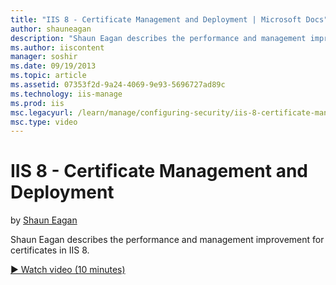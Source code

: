 ```yaml
---
title: "IIS 8 - Certificate Management and Deployment | Microsoft Docs"
author: shauneagan
description: "Shaun Eagan describes the performance and management improvement for certificates in IIS 8."
ms.author: iiscontent
manager: soshir
ms.date: 09/19/2013
ms.topic: article
ms.assetid: 07353f2d-9a24-4069-9e93-5696727ad89c
ms.technology: iis-manage
ms.prod: iis
msc.legacyurl: /learn/manage/configuring-security/iis-8-certificate-management-and-deployment
msc.type: video
---
```

IIS 8 - Certificate Management and Deployment
====================
by [Shaun Eagan](https://github.com/shauneagan)

Shaun Eagan describes the performance and management improvement for certificates in IIS 8.

[&#9654; Watch video (10 minutes)](https://channel9.msdn.com/Blogs/IIS-NET-Site-Videos/iis-8-certificate-management-and-deployment)